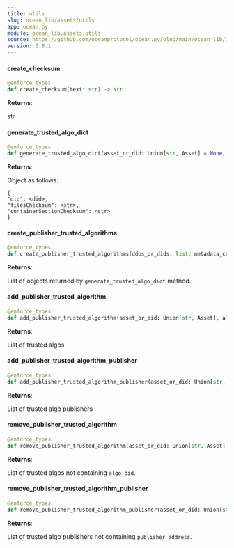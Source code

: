 ```yaml
---
title: utils
slug: ocean_lib/assets/utils
app: ocean.py
module: ocean_lib.assets.utils
source: https://github.com/oceanprotocol/ocean.py/blob/main/ocean_lib/assets/utils.py
version: 0.8.1
---
```

#### create\_checksum

```python
@enforce_types
def create_checksum(text: str) -> str
```

**Returns**:

str

#### generate\_trusted\_algo\_dict

```python
@enforce_types
def generate_trusted_algo_dict(asset_or_did: Union[str, Asset] = None, metadata_cache_uri: Optional[str] = None) -> dict
```

**Returns**:

Object as follows:
```
{
"did": <did>,
"filesChecksum": <str>,
"containerSectionChecksum": <str>
}
```

#### create\_publisher\_trusted\_algorithms

```python
@enforce_types
def create_publisher_trusted_algorithms(ddos_or_dids: list, metadata_cache_uri: str) -> list
```

**Returns**:

List of objects returned by `generate_trusted_algo_dict` method.

#### add\_publisher\_trusted\_algorithm

```python
@enforce_types
def add_publisher_trusted_algorithm(asset_or_did: Union[str, Asset], algo_did: str, metadata_cache_uri: str) -> list
```

**Returns**:

List of trusted algos

#### add\_publisher\_trusted\_algorithm\_publisher

```python
@enforce_types
def add_publisher_trusted_algorithm_publisher(asset_or_did: Union[str, Asset], publisher_address: str, metadata_cache_uri: str) -> list
```

**Returns**:

List of trusted algo publishers

#### remove\_publisher\_trusted\_algorithm

```python
@enforce_types
def remove_publisher_trusted_algorithm(asset_or_did: Union[str, Asset], algo_did: str, metadata_cache_uri: str) -> list
```

**Returns**:

List of trusted algos not containing `algo_did`.

#### remove\_publisher\_trusted\_algorithm\_publisher

```python
@enforce_types
def remove_publisher_trusted_algorithm_publisher(asset_or_did: Union[str, Asset], publisher_address: str, metadata_cache_uri: str) -> list
```

**Returns**:

List of trusted algo publishers not containing `publisher_address`.

